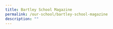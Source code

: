 ```yaml
---
title: Bartley School Magazine
permalink: /our-school/bartley-school-magazine
description: ""
---
```

